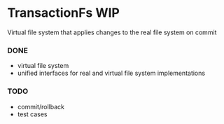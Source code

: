 # TransactionFs WIP

Virtual file system that applies changes to the real file system on commit

### DONE

-   virtual file system
-   unified interfaces for real and virtual file system implementations

### TODO

-   commit/rollback
-   test cases
